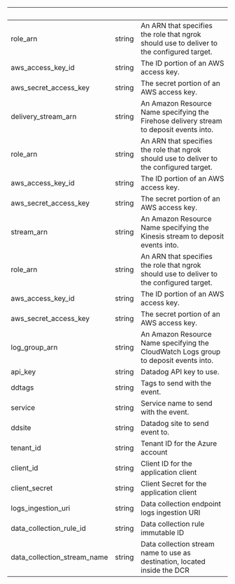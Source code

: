 <!-- Code generated for API Clients. DO NOT EDIT. -->

| &nbsp;                      | &nbsp; | &nbsp;                                                                                    |
| --------------------------- | ------ | ----------------------------------------------------------------------------------------- |
| role_arn                    | string | An ARN that specifies the role that ngrok should use to deliver to the configured target. |
| aws_access_key_id           | string | The ID portion of an AWS access key.                                                      |
| aws_secret_access_key       | string | The secret portion of an AWS access key.                                                  |
| delivery_stream_arn         | string | An Amazon Resource Name specifying the Firehose delivery stream to deposit events into.   |
| role_arn                    | string | An ARN that specifies the role that ngrok should use to deliver to the configured target. |
| aws_access_key_id           | string | The ID portion of an AWS access key.                                                      |
| aws_secret_access_key       | string | The secret portion of an AWS access key.                                                  |
| stream_arn                  | string | An Amazon Resource Name specifying the Kinesis stream to deposit events into.             |
| role_arn                    | string | An ARN that specifies the role that ngrok should use to deliver to the configured target. |
| aws_access_key_id           | string | The ID portion of an AWS access key.                                                      |
| aws_secret_access_key       | string | The secret portion of an AWS access key.                                                  |
| log_group_arn               | string | An Amazon Resource Name specifying the CloudWatch Logs group to deposit events into.      |
| api_key                     | string | Datadog API key to use.                                                                   |
| ddtags                      | string | Tags to send with the event.                                                              |
| service                     | string | Service name to send with the event.                                                      |
| ddsite                      | string | Datadog site to send event to.                                                            |
| tenant_id                   | string | Tenant ID for the Azure account                                                           |
| client_id                   | string | Client ID for the application client                                                      |
| client_secret               | string | Client Secret for the application client                                                  |
| logs_ingestion_uri          | string | Data collection endpoint logs ingestion URI                                               |
| data_collection_rule_id     | string | Data collection rule immutable ID                                                         |
| data_collection_stream_name | string | Data collection stream name to use as destination, located inside the DCR                 |
